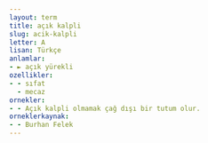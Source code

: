```yaml
---
layout: term
title: açık kalpli
slug: acik-kalpli
letter: A
lisan: Türkçe
anlamlar:
- ► açık yürekli
ozellikler:
- - sıfat
  - mecaz
ornekler:
- - Açık kalpli olmamak çağ dışı bir tutum olur.
orneklerkaynak:
- - Burhan Felek
---
```

